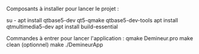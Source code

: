 Composants à installer pour lancer le projet :

su -
apt install qtbase5-dev qt5-qmake qtbase5-dev-tools
apt install qtmultimedia5-dev
apt install build-essential

Commandes à entrer pour lancer l'application :
qmake Demineur.pro
make clean (optionnel)
make
./DemineurApp 

